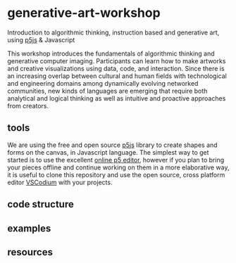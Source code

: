 # generative-art-workshop
Introduction to algorithmic thinking, instruction based and generative art, using [p5js](https://p5js.org/) &amp; Javascript

This workshop introduces the fundamentals of algorithmic thinking and generative computer imaging. Participants can learn how to make artworks and creative visualizations using data, code, and interaction. Since there is an increasing overlap between cultural and human fields with technological and engineering domains among dynamically evolving networked communities, new kinds of languages are emerging that require both analytical and logical thinking as well as intuitive and proactive approaches from creators.

## tools

We are using the free and open source [p5js](https://p5js.org/) library to create shapes and forms on the canvas, in Javascript language. The simplest way to get started is to use the excellent [online p5 editor](https://editor.p5js.org/), however if you plan to bring your pieces offline and continue working on them in a more elaborative way, it is useful to clone this repository and use the open source, cross platform editor [VSCodium](https://vscodium.com/) with your projects. 

## code structure

## examples

## resources


